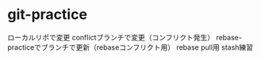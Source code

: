 ﻿# git-practice
ローカルリポで変更
conflictブランチで変更（コンフリクト発生）
rebase-practiceでブランチで更新（rebaseコンフリクト用）
rebase pull用
stash練習
